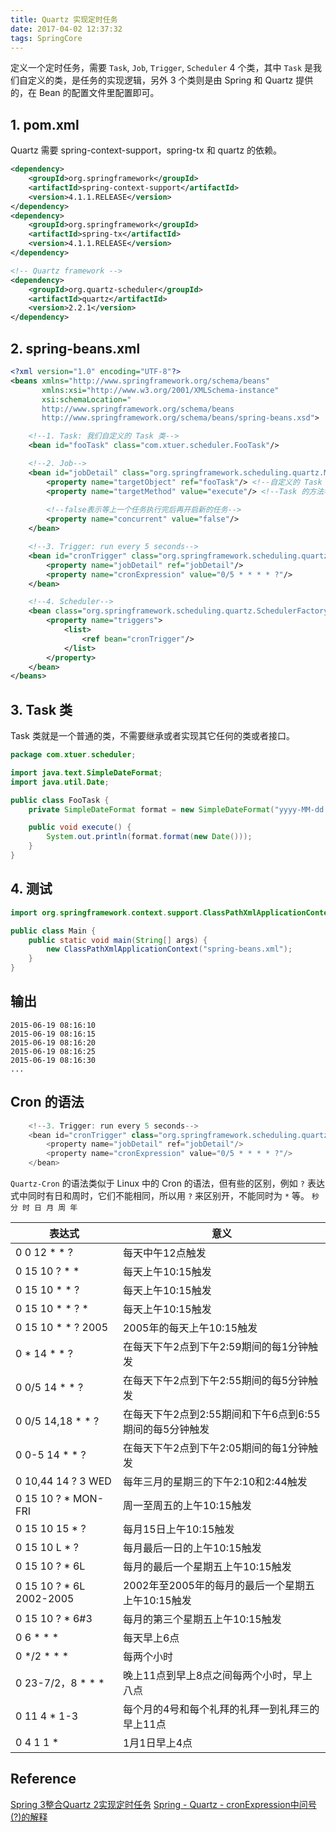 ```yaml
---
title: Quartz 实现定时任务
date: 2017-04-02 12:37:32
tags: SpringCore
---
```

定义一个定时任务，需要 `Task`, `Job`, `Trigger`, `Scheduler` 4 个类，其中 `Task` 是我们自定义的类，是任务的实现逻辑，另外 3 个类则是由 Spring 和 Quartz 提供的，在 Bean 的配置文件里配置即可。<!--more-->

## 1. pom.xml
Quartz 需要 spring-context-support，spring-tx 和 quartz 的依赖。

```xml
<dependency>
    <groupId>org.springframework</groupId>
    <artifactId>spring-context-support</artifactId>
    <version>4.1.1.RELEASE</version>
</dependency>
<dependency>
    <groupId>org.springframework</groupId>
    <artifactId>spring-tx</artifactId>
    <version>4.1.1.RELEASE</version>
</dependency>

<!-- Quartz framework -->
<dependency>
    <groupId>org.quartz-scheduler</groupId>
    <artifactId>quartz</artifactId>
    <version>2.2.1</version>
</dependency>
```

## 2. spring-beans.xml
```xml
<?xml version="1.0" encoding="UTF-8"?>
<beans xmlns="http://www.springframework.org/schema/beans"
       xmlns:xsi="http://www.w3.org/2001/XMLSchema-instance"
       xsi:schemaLocation="
       http://www.springframework.org/schema/beans
       http://www.springframework.org/schema/beans/spring-beans.xsd">

    <!--1. Task: 我们自定义的 Task 类-->
    <bean id="fooTask" class="com.xtuer.scheduler.FooTask"/>

    <!--2. Job-->
    <bean id="jobDetail" class="org.springframework.scheduling.quartz.MethodInvokingJobDetailFactoryBean">
        <property name="targetObject" ref="fooTask"/> <!--自定义的 Task 类-->
        <property name="targetMethod" value="execute"/> <!--Task 的方法名-->
        
        <!--false表示等上一个任务执行完后再开启新的任务-->
        <property name="concurrent" value="false"/>
    </bean>

    <!--3. Trigger: run every 5 seconds-->
    <bean id="cronTrigger" class="org.springframework.scheduling.quartz.CronTriggerFactoryBean">
        <property name="jobDetail" ref="jobDetail"/>
        <property name="cronExpression" value="0/5 * * * * ?"/>
    </bean>

    <!--4. Scheduler-->
    <bean class="org.springframework.scheduling.quartz.SchedulerFactoryBean">
        <property name="triggers">
            <list>
                <ref bean="cronTrigger"/>
            </list>
        </property>
    </bean>
</beans>
```

## 3. Task 类
Task 类就是一个普通的类，不需要继承或者实现其它任何的类或者接口。

```java
package com.xtuer.scheduler;

import java.text.SimpleDateFormat;
import java.util.Date;

public class FooTask {
    private SimpleDateFormat format = new SimpleDateFormat("yyyy-MM-dd hh:mm:ss");

    public void execute() {
        System.out.println(format.format(new Date()));
    }
}
```

## 4. 测试
```java
import org.springframework.context.support.ClassPathXmlApplicationContext;

public class Main {
    public static void main(String[] args) {
        new ClassPathXmlApplicationContext("spring-beans.xml");
    }
}
```

## 输出
```
2015-06-19 08:16:10
2015-06-19 08:16:15
2015-06-19 08:16:20
2015-06-19 08:16:25
2015-06-19 08:16:30
...
```

## Cron 的语法
```java
    <!--3. Trigger: run every 5 seconds-->
    <bean id="cronTrigger" class="org.springframework.scheduling.quartz.CronTriggerFactoryBean">
        <property name="jobDetail" ref="jobDetail"/>
        <property name="cronExpression" value="0/5 * * * * ?"/>
    </bean>
```

`Quartz-Cron` 的语法类似于 Linux 中的 Cron 的语法，但有些的区别，例如 `?` 表达式中同时有日和周时，它们不能相同，所以用 `?` 来区别开，不能同时为 `*` 等。
`秒 分 时 日 月 周 年`

| 表达式                      | 意义                                |
| ------------------------ | --------------------------------- |
| 0 0 12 * * ?             | 每天中午12点触发                         |
| 0 15 10 ? * *            | 每天上午10:15触发                       |
| 0 15 10 * * ?            | 每天上午10:15触发                       |
| 0 15 10 * * ? *          | 每天上午10:15触发                       |
| 0 15 10 * * ? 2005       | 2005年的每天上午10:15触发                 |
| 0 * 14 * * ?             | 在每天下午2点到下午2:59期间的每1分钟触发           |
| 0 0/5 14 * * ?           | 在每天下午2点到下午2:55期间的每5分钟触发           |
| 0 0/5 14,18 * * ?        | 在每天下午2点到2:55期间和下午6点到6:55期间的每5分钟触发 |
| 0 0-5 14 * * ?           | 在每天下午2点到下午2:05期间的每1分钟触发           |
| 0 10,44 14 ? 3 WED       | 每年三月的星期三的下午2:10和2:44触发            |
| 0 15 10 ? * MON-FRI      | 周一至周五的上午10:15触发                   |
| 0 15 10 15 * ?           | 每月15日上午10:15触发                    |
| 0 15 10 L * ?            | 每月最后一日的上午10:15触发                  |
| 0 15 10 ? * 6L           | 每月的最后一个星期五上午10:15触发               |
| 0 15 10 ? * 6L 2002-2005 | 2002年至2005年的每月的最后一个星期五上午10:15触发   |
| 0 15 10 ? * 6#3          | 每月的第三个星期五上午10:15触发                |
| 0 6 * * *                | 每天早上6点                            |
| 0 */2 * * *              | 每两个小时                             |
| 0 23-7/2，8 * * *         | 晚上11点到早上8点之间每两个小时，早上八点            |
| 0 11 4 * 1-3             | 每个月的4号和每个礼拜的礼拜一到礼拜三的早上11点         |
| 0 4 1 1 *                | 1月1日早上4点                          |

## Reference
[Spring 3整合Quartz 2实现定时任务](http://www.meiriyouke.net/?p=82)
[Spring - Quartz - cronExpression中问号(?)的解释](http://blog.csdn.net/chh_jiang/article/details/4603529)